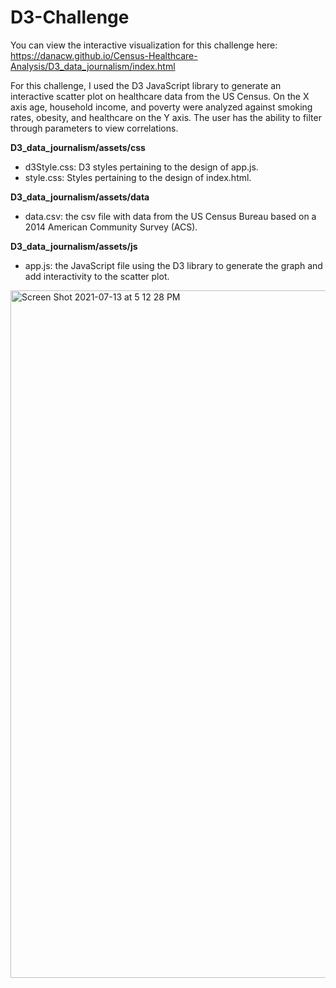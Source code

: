 # D3-Challenge

You can view the interactive visualization for this challenge here: https://danacw.github.io/Census-Healthcare-Analysis/D3_data_journalism/index.html

For this challenge, I used the D3 JavaScript library to generate an interactive scatter plot on healthcare data from the US Census. On the X axis age, household income, and poverty were analyzed against smoking rates, obesity, and healthcare on the Y axis. The user has the ability to filter through parameters to view correlations.

**D3_data_journalism/assets/css**
  - d3Style.css: D3 styles pertaining to the design of app.js.
  - style.css: Styles pertaining to the design of index.html.

**D3_data_journalism/assets/data**
  - data.csv: the csv file with data from the US Census Bureau based on a 2014 American Community Survey (ACS).

**D3_data_journalism/assets/js**
  - app.js: the JavaScript file using the D3 library to generate the graph and add interactivity to the scatter plot.  

<img width="1100" alt="Screen Shot 2021-07-13 at 5 12 28 PM" src="https://user-images.githubusercontent.com/26308909/125540962-35079f34-d6b0-4ce7-ab29-5a70c38bbcf1.png">
